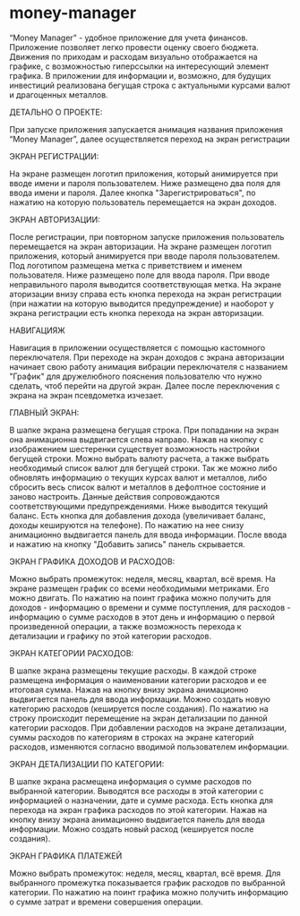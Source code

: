 # money-manager

“Money Manager” - удобное приложение для учета финансов. Приложение позволяет легко провести оценку своего бюджета. Движения по приходам и расходам визуально отображается на графике, с возможностью гиперссылки на интересующий элемент графика. В приложении для информации и, возможно, для будущих инвестиций реализована бегущая строка с актуальными курсами валют и драгоценных металлов.

ДЕТАЛЬНО О ПРОЕКТЕ:


При запуске приложения запускается анимация названия приложения “Money Manager”,
далее осуществляется переход на экран регистрации

ЭКРАН РЕГИСТРАЦИИ:

На экране размещен логотип приложения, который анимируется при вводе имени и пароля пользователем.
Ниже размещено два поля для ввода имени и пароля.
Далее кнопка "Зарегистрироваться", по нажатию на которую пользователь перемещается на экран доходов.

ЭКРАН АВТОРИЗАЦИИ:

После регистрации, при повторном запуске приложения пользователь перемещается на экран авторизации.
На экране размещен логотип приложения, который анимируется при вводе пароля пользователем.
Под логотипом размещена метка с приветствием и именем пользователя.
Ниже размещено поле для ввода пароля.
При вводе неправильного пароля выводится соответствующая метка.
На экране аторизации внизу справа есть кнопка перехода на экран регистрации (при нажатии на которую выводится предупреждение) и наоборот у экрана регистрации есть кнопка перехода на экран авторизации.

НАВИГАЦИЯЖ

Навигация в приложении осуществляется с помощью кастомного переключателя. При переходе на экран доходов с экрана авторизации начинает свою работу анимация вибрации переключателя с названием "График" для дружелюбного пояснения пользователю что нужно сделать, чтоб перейти на другой экран. Далее после переключения с экрана на экран псевдометка изчезает.

ГЛАВНЫЙ ЭКРАН:

В шапке экрана размещена бегущая строка. При попадании на экран она анимационна выдвигается слева направо. Нажав на кнопку с изображением шестеренки существует возможность настройки бегущей строки. Можно выбрать валюту расчета, а также выбрать необходимый список валют для бегущей строки. Так же можно либо обновлять информацию о текущих курсах валют и металлов, либо сбросить весь список валют и металлов в дефолтное состояние и заново настроить. Данные действия сопровождаются соответствующими предупреждениями. 
Ниже выводится текущий баланс.
Есть кнопка для добавления дохода (увеличивает баланс, доходы кешируются на телефоне). По нажатию на нее снизу анимационно выдвигается панель для ввода информации. После ввода и нажатию на кнопку "Добавить запись" панель скрывается.

ЭКРАН ГРАФИКА ДОХОДОВ И РАСХОДОВ:

Можно выбрать промежуток: неделя, месяц, квартал, всё время.
На экране размещен график со всеми необходимыми метриками. Его можно двигать. По нажатию на поинт графика можно получить для доходов - информацию о времени и сумме поступления, для расходов - информацию о сумме расходов в этот день и информацию о первой произведенной операции, а также возможность перехода к детализации и графику по этой категории расходов.

ЭКРАН КАТЕГОРИИ РАСХОДОВ:

В шапке экрана размещены текущие расходы.
В каждой строке размещена информация о наименовании категории расходов и ее итоговая сумма.
Нажав на кнопку внизу экрана анимационно выдвигается панель для ввода информации. Можно создать новую категорию расходов (кешируется после создания).
По нажатию на строку происходит перемещение на экран детализации по данной категории расходов. При добавлении расходов на экране детализации, суммы расходов по категориям в строках на экране категорий расходов, изменяются согласно вводимой пользователем информации.

ЭКРАН ДЕТАЛИЗАЦИИ ПО КАТЕГОРИИ:

В шапке экрана расмещена информация о сумме расходов по выбранной категории.
Выводятся все расходы в этой категории с информацией о назначении, дате и сумме расхода.
Есть кнопка для перехода на экран графика расходов по этой категории.
Нажав на кнопку внизу экрана анимационно выдвигается панель для ввода информации. Можно создать новый расход (кешируется после создания).

ЭКРАН ГРАФИКА ПЛАТЕЖЕЙ

Можно выбрать промежуток: неделя, месяц, квартал, всё время.
Для выбранного промежутка показывается график расходов по выбранной категории.
По нажатию на поинт графика можно получить информацию о сумме затрат и времени совершения операции.
